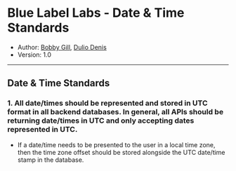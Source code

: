 # Blue Label Labs - Date & Time Standards
- Author: [Bobby Gill](https://www.bluelabellabs.com/team/bobby-gill/), [Dulio Denis](https://www.bluelabellabs.com/team/dulio-denis/)
- Version: 1.0
---

## Date & Time Standards

### 1. All date/times should be represented and stored in UTC format in all backend databases. In general, all APIs should be returning date/times in UTC and only accepting dates represented in UTC.
- If a date/time needs to be presented to the user in a local time zone, then the time zone offset should be stored alongside the UTC date/time stamp in the database.
